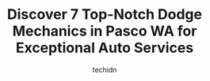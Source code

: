 ---
layout: ampstory
image: https://images.unsplash.com/photo-1632338940262-084177a4dd21?ixlib=rb-4.0.3&ixid=MnwxMjA3fDB8MHxwaG90by1wYWdlfHx8fGVufDB8fHx8&auto=format&fit=crop&w=640&h=853&q=80
author: techidn
featured: false
description: When it comes to finding reliable automotive experts in Pasco WA, USA, look no further than the 7 best Dodge Mechanic in the area. With their exceptional skills and dedication to providing t
title: Discover 7 Top-Notch Dodge Mechanics in Pasco WA for Exceptional Auto Services
cover:
   title: Discover 7 Top-Notch Dodge Mechanics in Pasco WA for Exceptional Auto Services
   subtitle: Rickpate
   background: https://images.unsplash.com/photo-1632338940262-084177a4dd21?ixlib=rb-4.0.3&ixid=MnwxMjA3fDB8MHxwaG90by1wYWdlfHx8fGVufDB8fHx8&auto=format&fit=crop&w=640&h=853&q=80

pages: 
 - layout: thirds
   top: <h1>#1 Mendoza Auto Repair</h1>
   bottom: "<p>Great guys. Work with you to do what you want them to do rather than trying to sell you unnecessary service that typically American mechanic shops try to do. I will be th</p>"
   background: https://www.knot35.com/toplist/wp-content/uploads/2023/06/best-dodge-mechanic-1-in-pasco-wa-1685833484.jpeg
   backgroundblur: true
 - layout: thirds
   top: <h1>#2 Advanced Automotive</h1>
   bottom: "<p>804 N 28th Ave, Pasco, WA 99301, United States</p>"
   background: https://www.knot35.com/toplist/wp-content/uploads/2023/06/best-dodge-mechanic-2-in-pasco-wa-1685833485.jpeg
   cta:
      link: https://www.knot35.com/toplist/discover-7-top-notch-dodge-mechanics-in-pasco-wa-for-exceptional-auto-services/
      text: Discover 7 Top-Notch Dodge Mechanics in Pasco WA for Exceptional Auto Services
 - layout: thirds
   top: <h1>#3 Simmonson Automotive</h1>
   bottom: "<p>627 W Columbia St, Pasco, WA 99301, United States</p>"
   background: https://www.knot35.com/toplist/wp-content/uploads/2023/06/best-dodge-mechanic-3-in-pasco-wa-1685833485.jpeg
   cta:
      link: https://www.knot35.com/toplist/discover-7-top-notch-dodge-mechanics-in-pasco-wa-for-exceptional-auto-services/
      text: Discover 7 Top-Notch Dodge Mechanics in Pasco WA for Exceptional Auto Services
 - layout: thirds
   top: <h1>#4 Als Automotive Repair</h1>
   bottom: "<p>BACK ALLEY, 212 W Lewis St, Pasco, WA 99301, United States</p>"
   background: https://images.unsplash.com/photo-1618556658017-fd9c732d1360?ixlib=rb-4.0.3&ixid=MnwxMjA3fDB8MHxwaG90by1wYWdlfHx8fGVufDB8fHx8&auto=format&fit=crop&w=640&h=853&q=80
   cta:
      link: https://www.knot35.com/toplist/discover-7-top-notch-dodge-mechanics-in-pasco-wa-for-exceptional-auto-services/
      text: Discover 7 Top-Notch Dodge Mechanics in Pasco WA for Exceptional Auto Services
 - layout: thirds
   top: <h1>#5 Tire Town And Auto Repair</h1>
   bottom: "<p>404 N 20th Ave, Pasco, WA 99301, United States</p>"
   background: https://images.unsplash.com/photo-1615749413727-825b59a857b5?ixlib=rb-4.0.3&ixid=MnwxMjA3fDB8MHxwaG90by1wYWdlfHx8fGVufDB8fHx8&auto=format&fit=crop&w=640&h=853&q=80
   cta:
      link: https://www.knot35.com/toplist/discover-7-top-notch-dodge-mechanics-in-pasco-wa-for-exceptional-auto-services/
      text: Discover 7 Top-Notch Dodge Mechanics in Pasco WA for Exceptional Auto Services
 - layout: thirds
   top: <h1>#6 Lunas Auto Repair</h1>
   bottom: "<p>719 S Oregon Ave, Pasco, WA 99301, United States</p>"
   background: https://images.unsplash.com/photo-1527066579998-dbbae57f45ce?ixlib=rb-4.0.3&ixid=MnwxMjA3fDB8MHxwaG90by1wYWdlfHx8fGVufDB8fHx8&auto=format&fit=crop&w=640&h=853&q=80
   cta:
      link: https://www.knot35.com/toplist/discover-7-top-notch-dodge-mechanics-in-pasco-wa-for-exceptional-auto-services/
      text: Discover 7 Top-Notch Dodge Mechanics in Pasco WA for Exceptional Auto Services
 - layout: thirds
   top: <h1>#7 Pasco Automotive Services</h1>
   bottom: "<p>132 W Lewis St, Pasco, WA 99301, United States</p>"
   background: https://images.unsplash.com/photo-1509114397022-ed747cca3f65?ixlib=rb-4.0.3&ixid=MnwxMjA3fDB8MHxwaG90by1wYWdlfHx8fGVufDB8fHx8&auto=format&fit=crop&w=640&h=853&q=80
   cta:
      link: https://www.knot35.com/toplist/discover-7-top-notch-dodge-mechanics-in-pasco-wa-for-exceptional-auto-services/
      text: Discover 7 Top-Notch Dodge Mechanics in Pasco WA for Exceptional Auto Services
 - layout: thirds
   middle: Continue reading...
   background: https://images.unsplash.com/photo-1540457036297-448b6b99e91c?ixlib=rb-4.0.3&ixid=MnwxMjA3fDB8MHxwaG90by1wYWdlfHx8fGVufDB8fHx8&auto=format&fit=crop&w=640&h=853&q=80
   cta:
      link: https://www.knot35.com/toplist/discover-7-top-notch-dodge-mechanics-in-pasco-wa-for-exceptional-auto-services/
      text: Discover 7 Top-Notch Dodge Mechanics in Pasco WA for Exceptional Auto Services
      
---